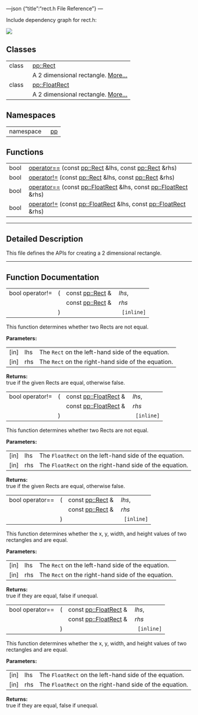 —json {“title”:“rect.h File Reference”} —

Include dependency graph for rect.h:

![](/docs/native-client/pepper_beta/cpp/rect_8h__incl.png)

Classes
-------

<table><tbody><tr class="odd"><td style="text-align: right;">class  </td><td><a href="/docs/native-client/pepper_beta/cpp/classpp_1_1_rect/" class="el">pp::Rect</a></td></tr><tr class="even"><td style="text-align: right;"> </td><td>A 2 dimensional rectangle. <a href="/docs/native-client/pepper_beta/cpp/classpp_1_1_rect#details">More…</a><br />
</td></tr><tr class="odd"><td style="text-align: right;">class  </td><td><a href="/docs/native-client/pepper_beta/cpp/classpp_1_1_float_rect/" class="el">pp::FloatRect</a></td></tr><tr class="even"><td style="text-align: right;"> </td><td>A 2 dimensional rectangle. <a href="/docs/native-client/pepper_beta/cpp/classpp_1_1_float_rect#details">More…</a><br />
</td></tr></tbody></table>

Namespaces
----------

<table><tbody><tr class="odd"><td style="text-align: right;">namespace  </td><td><a href="/docs/native-client/pepper_beta/cpp/namespacepp/" class="el">pp</a></td></tr></tbody></table>

Functions
---------

<table><tbody><tr class="odd"><td style="text-align: right;">bool </td><td><a href="/docs/native-client/pepper_beta/cpp/rect_8h#a79b9bc57ea3e03a0e56b7975b4ffd401" class="el">operator==</a> (const <a href="/docs/native-client/pepper_beta/cpp/classpp_1_1_rect/" class="el">pp::Rect</a> &amp;lhs, const <a href="/docs/native-client/pepper_beta/cpp/classpp_1_1_rect/" class="el">pp::Rect</a> &amp;rhs)</td></tr><tr class="even"><td style="text-align: right;">bool </td><td><a href="/docs/native-client/pepper_beta/cpp/rect_8h#a29f92b097dbed35ecf5f5ab1932a644e" class="el">operator!=</a> (const <a href="/docs/native-client/pepper_beta/cpp/classpp_1_1_rect/" class="el">pp::Rect</a> &amp;lhs, const <a href="/docs/native-client/pepper_beta/cpp/classpp_1_1_rect/" class="el">pp::Rect</a> &amp;rhs)</td></tr><tr class="odd"><td style="text-align: right;">bool </td><td><a href="/docs/native-client/pepper_beta/cpp/rect_8h#aef5ba071d7dd3b4a51d5750f056a2649" class="el">operator==</a> (const <a href="/docs/native-client/pepper_beta/cpp/classpp_1_1_float_rect/" class="el">pp::FloatRect</a> &amp;lhs, const <a href="/docs/native-client/pepper_beta/cpp/classpp_1_1_float_rect/" class="el">pp::FloatRect</a> &amp;rhs)</td></tr><tr class="even"><td style="text-align: right;">bool </td><td><a href="/docs/native-client/pepper_beta/cpp/rect_8h#acdab4b41e6fa67e079c9c54407fc9153" class="el">operator!=</a> (const <a href="/docs/native-client/pepper_beta/cpp/classpp_1_1_float_rect/" class="el">pp::FloatRect</a> &amp;lhs, const <a href="/docs/native-client/pepper_beta/cpp/classpp_1_1_float_rect/" class="el">pp::FloatRect</a> &amp;rhs)</td></tr></tbody></table>

------------------------------------------------------------------------

<span id="details" class="anchor" style="margin: 0;"></span>

Detailed Description
--------------------

This file defines the APIs for creating a 2 dimensional rectangle.

------------------------------------------------------------------------

Function Documentation
----------------------

<span id="a29f92b097dbed35ecf5f5ab1932a644e" class="anchor" style="margin: 0;"></span>

<table><tbody><tr class="odd"><td>bool operator!=</td><td>(</td><td>const <a href="/docs/native-client/pepper_beta/cpp/classpp_1_1_rect/" class="el">pp::Rect</a> &amp; </td><td><em>lhs</em>,</td></tr><tr class="even"><td></td><td></td><td>const <a href="/docs/native-client/pepper_beta/cpp/classpp_1_1_rect/" class="el">pp::Rect</a> &amp; </td><td><em>rhs</em> </td></tr><tr class="odd"><td></td><td>)</td><td></td><td><code> [inline]</code></td></tr></tbody></table>

This function determines whether two Rects are not equal.

**Parameters:**  

<table><tbody><tr class="odd"><td>[in]</td><td>lhs</td><td>The <code>Rect</code> on the left-hand side of the equation.</td></tr><tr class="even"><td>[in]</td><td>rhs</td><td>The <code>Rect</code> on the right-hand side of the equation.</td></tr></tbody></table>

**Returns:**  
true if the given Rects are equal, otherwise false.

<span id="acdab4b41e6fa67e079c9c54407fc9153" class="anchor" style="margin: 0;"></span>

<table><tbody><tr class="odd"><td>bool operator!=</td><td>(</td><td>const <a href="/docs/native-client/pepper_beta/cpp/classpp_1_1_float_rect/" class="el">pp::FloatRect</a> &amp; </td><td><em>lhs</em>,</td></tr><tr class="even"><td></td><td></td><td>const <a href="/docs/native-client/pepper_beta/cpp/classpp_1_1_float_rect/" class="el">pp::FloatRect</a> &amp; </td><td><em>rhs</em> </td></tr><tr class="odd"><td></td><td>)</td><td></td><td><code> [inline]</code></td></tr></tbody></table>

This function determines whether two Rects are not equal.

**Parameters:**  

<table><tbody><tr class="odd"><td>[in]</td><td>lhs</td><td>The <code>FloatRect</code> on the left-hand side of the equation.</td></tr><tr class="even"><td>[in]</td><td>rhs</td><td>The <code>FloatRect</code> on the right-hand side of the equation.</td></tr></tbody></table>

**Returns:**  
true if the given Rects are equal, otherwise false.

<span id="a79b9bc57ea3e03a0e56b7975b4ffd401" class="anchor" style="margin: 0;"></span>

<table><tbody><tr class="odd"><td>bool operator==</td><td>(</td><td>const <a href="/docs/native-client/pepper_beta/cpp/classpp_1_1_rect/" class="el">pp::Rect</a> &amp; </td><td><em>lhs</em>,</td></tr><tr class="even"><td></td><td></td><td>const <a href="/docs/native-client/pepper_beta/cpp/classpp_1_1_rect/" class="el">pp::Rect</a> &amp; </td><td><em>rhs</em> </td></tr><tr class="odd"><td></td><td>)</td><td></td><td><code> [inline]</code></td></tr></tbody></table>

This function determines whether the x, y, width, and height values of two rectangles and are equal.

**Parameters:**  

<table><tbody><tr class="odd"><td>[in]</td><td>lhs</td><td>The <code>Rect</code> on the left-hand side of the equation.</td></tr><tr class="even"><td>[in]</td><td>rhs</td><td>The <code>Rect</code> on the right-hand side of the equation.</td></tr></tbody></table>

**Returns:**  
true if they are equal, false if unequal.

<span id="aef5ba071d7dd3b4a51d5750f056a2649" class="anchor" style="margin: 0;"></span>

<table><tbody><tr class="odd"><td>bool operator==</td><td>(</td><td>const <a href="/docs/native-client/pepper_beta/cpp/classpp_1_1_float_rect/" class="el">pp::FloatRect</a> &amp; </td><td><em>lhs</em>,</td></tr><tr class="even"><td></td><td></td><td>const <a href="/docs/native-client/pepper_beta/cpp/classpp_1_1_float_rect/" class="el">pp::FloatRect</a> &amp; </td><td><em>rhs</em> </td></tr><tr class="odd"><td></td><td>)</td><td></td><td><code> [inline]</code></td></tr></tbody></table>

This function determines whether the x, y, width, and height values of two rectangles and are equal.

**Parameters:**  

<table><tbody><tr class="odd"><td>[in]</td><td>lhs</td><td>The <code>FloatRect</code> on the left-hand side of the equation.</td></tr><tr class="even"><td>[in]</td><td>rhs</td><td>The <code>FloatRect</code> on the right-hand side of the equation.</td></tr></tbody></table>

**Returns:**  
true if they are equal, false if unequal.
